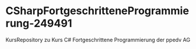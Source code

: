 # CSharpFortgeschritteneProgrammierung-249491
KursRepository zu Kurs C# Fortgeschrittene Programmierung der ppedv AG
